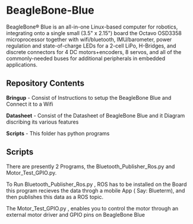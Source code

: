 # BeagleBone-Blue

BeagleBone® Blue is an all-in-one Linux-based computer for robotics, integrating onto a single small (3.5" x 2.15") board the Octavo OSD3358 microprocessor together with wifi/bluetooth, IMU/barometer, power regulation and state-of-charge LEDs for a 2-cell LiPo, H-Bridges, and discrete connectors for 4 DC motors+encoders, 8 servos, and all of the commonly-needed buses for additional peripherals in embedded applications. 

## Repository Contents

**Bringup**   - Consist of Instructions to setup the BeagleBone Blue and Connect it to a Wifi 

**Datasheet** - Consist of the Datasheet of BeagleBone Blue and it Diagram discribing its various features 

**Scripts**   - This folder has python programs

## Scripts 

There are presently 2 Programs, the Bluetooth_Publisher_Ros.py and Motor_Test_GPIO.py.

To Run Bluetooth_Publisher_Ros.py , ROS has to be installed on the Board this program recieves the data throgh a mobile App ( Say: Blueterm), and then publishes this data as a ROS topic.

The Motor_Test_GPIO.py , enables you to control the motor through an external motor driver and GPIO pins on BeagleBone Blue


